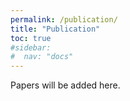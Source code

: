 ```yaml
---
permalink: /publication/
title: "Publication"
toc: true
#sidebar:
#  nav: "docs"
---
```

Papers will be added here.
